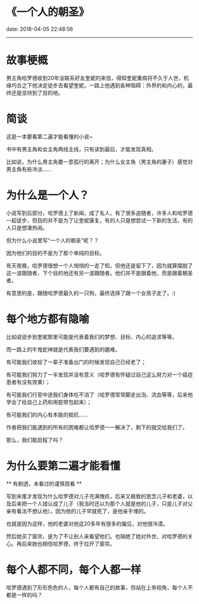 # 《一个人的朝圣》
date: 2018-04-05 22:48:56

---


# 故事梗概

男主角哈罗德收到20年没联系好友奎妮的来信，得知奎妮重病将不久于人世，机缘巧合之下他决定徒步去看望奎妮。一路上他遇到各种阻碍：外界的和内心的，最终还是坚持到了目的地。

# 简谈

这是一本要看第二遍才能看懂的小说~

书中有男主角和女主角两线主线，只有读到最后，才能发现真相。

比如说，为什么男主角要一意孤行的离开；为什么女主角（男主角的妻子）感觉对男主角有些冷淡……

# 为什么是一个人？

小说写到后部分，哈罗德上了新闻，成了名人，有了很多追随者，许多人和哈罗德一起徒步，但目的并不是为了让奎妮康复。有的人只是想尝试一下新的生活，有的人只是想凑热闹。


但为什么小说里写“一个人的朝圣”呢？？

因为他们的目的不是为了那个单纯的目标。

有天夜晚，哈罗德很想一个人悄悄的一走了知，但他还是留下了，因为就算摆脱了这一波跟随者，下个目的地还有另一波跟随者。他们并不是跟着他，而是跟着朝圣者。

有意思的是，跟随哈罗德最久的一只狗，最终选择了跟一个女孩子走了。:)

# 每个地方都有隐喻

比如说徒步到奎妮那里可能是代表着我们的梦想、目标、内心的追求等等。

而一路上的牛鬼蛇神就是代表我们要遇到的磨难。

有可能我们收拾了一辈子准备出门的时候发现自己已经老了；

有可能我们努力了一半发现并没有意义（哈罗德有怀疑过自己这么努力对一个癌症患者有没有效果）；

有可能我们行至中途我们身体吃不消了（哈罗德常常脚走出泡、流血等等，后来他学会了给自己上药和用胶带包起来）；

有可能我们的内心有本能的抵抗……

作者把我们能遇到的所有的困难都让哈罗德一一解决了，剩下的就交给我们了。

那么，我们能启程了吗？

# 为什么要第二遍才能看懂

** 有剧透，未看过的谨慎观看 **

写到末尾才发现为什么哈罗德对儿子充满愧疚，后来又极致的思念儿子和老婆，以及后来把一个人错认成了儿子（我当时还以为那个人就是他的儿子，只是儿子对父亲有看法不想认他）。因为他的儿子早就死了，是他亲手埋的。

也就是因为这样，他的老婆对他这20多年有很多的偏见，对他很冷漠。

然后她买了窗帘，是为了不让别人来看望他们。也隔绝了她对外世、对哈罗德的关心。再后来她也相信哈罗德，终于拉开了窗帘。

# 每个人都不同，每个人都一样

哈罗德遇到了形形色色的人，每个人都有自己的故事，但站在上帝视角，每个人不都是一样的吗？



